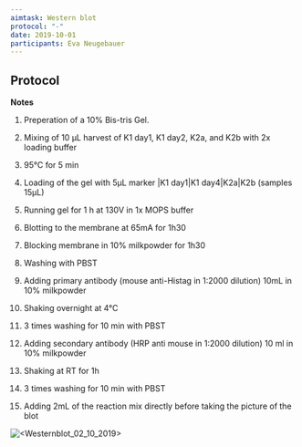 ```yaml
---
aimtask: Western blot  
protocol: "-"
date: 2019-10-01  
participants: Eva Neugebauer
---    
```


## Protocol  

**Notes**

  

1. Preperation of a 10% Bis-tris Gel.

2. Mixing of 10 µL harvest of K1 day1, K1 day2, K2a, and K2b with 2x loading buffer

3. 95°C for 5 min

4. Loading of the gel with 5µL marker |K1 day1|K1 day4|K2a|K2b (samples 15µL)

5. Running gel for 1 h at 130V in 1x MOPS buffer

6. Blotting to the membrane at 65mA for 1h30

7. Blocking membrane in 10% milkpowder for 1h30

8. Washing with PBST

9. Adding primary antibody (mouse anti-Histag in 1:2000 dilution) 10mL in 10% milkpowder

10. Shaking overnight at 4°C

11. 3 times washing for 10 min with PBST

12. Adding secondary antibody (HRP anti mouse in 1:2000 dilution) 10 ml in 10% milkpowder

13. Shaking at RT for 1h

14. 3 times washing for 10 min with PBST

15. Adding 2mL of the reaction mix directly before taking the picture of the blot

![<Westernblot_02_10_2019>](/labjournal-entries/images/WB_02.10.png)

